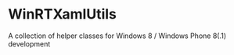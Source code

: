 WinRTXamlUtils
==============

A collection of helper classes for Windows 8 / Windows Phone 8(.1) development
